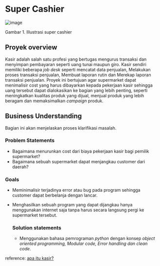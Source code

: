 # Super Cashier

![image](https://user-images.githubusercontent.com/88027268/213964997-b79e6193-dfeb-4eb8-9a81-d33a35810d89.png)

Gambar 1. Illustrasi super cashier

## Proyek overview

Kasir adalah salah satu profesi yang bertugas mengurus transaksi dan menyimpan pembayaran seperti uang tunai maupun giro. Kasir sendiri memiliki beberapa *job desk* seperti mencatat data penjualan, Melakukan proses transaksi penjualan, Membuat laporan rutin dan Merekap laporan transaksi penjualan. Proyek ini bertujuan agar supermarket dapat menimalisir cost yang harus dibayarkan kepada pekerjaan kasir sehingga uang tersebut dapat dialokasikan ke bagian yang lebih penting, seperti meningkatkan kualitas produk yang dijual, menjual produk yang lebih beragam dan memaksimalkan *campaign* produk.

## Business Understanding

Bagian ini akan menjelaskan proses klarifikasi masalah.

### Problem Statements

- Bagaimana menurunkan cost dari biaya pekerjaan kasir bagi pemilik supermarket?
- Bagaimana sebuah supermarket dapat menjangkau customer dari daerah?

### Goals

- Meminimalisir terjadinya error atau bug pada program sehingga customer dapat berbelanja dengan lancar.
- Menghasilkan sebuah program yang dapat dijangkau hanya menggunakan internet saja tanpa harus secara langsung pergi ke supermarket tersebut.

    ### Solution statements
    - Menggunakan bahasa pemrograman *python* dengan konsep *object oriented programming, Modular code, Error handling dan clean code*.


reference: [apa itu kasir?](https://www.ekrut.com/media/kasir-adalah)
